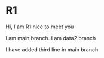 # R1

Hi, I am R1
nice to meet you

I am main branch. 
I am data2 branch

I have added third line in main branch
